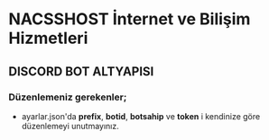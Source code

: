 # NACSSHOST İnternet ve Bilişim Hizmetleri

## DISCORD BOT ALTYAPISI

### Düzenlemeniz gerekenler;
* ayarlar.json'da **prefix**, **botid**, **botsahip** ve **token** i kendinize göre düzenlemeyi unutmayınız.